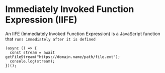 # Immediately Invoked Function Expression (IIFE)

An IIFE (Immediately Invoked Function Expression) is a JavaScript function that `runs immediately after it is defined`

```
(async () => {
  const stream = await getFileStream("https://domain.name/path/file.ext");
  console.log(stream);
})();
```
